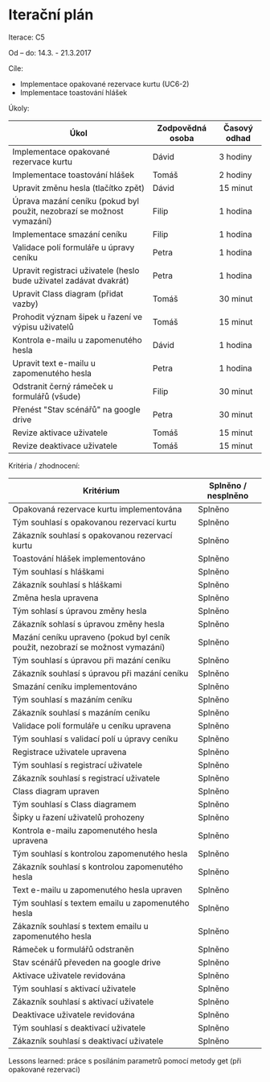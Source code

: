 <h1>Iterační plán</h1>
Iterace:  C5

Od – do:
14.3. - 21.3.2017

Cíle:
- Implementace opakované rezervace kurtu (UC6-2)
- Implementace toastování hlášek 

Úkoly:

|Úkol|	Zodpovědná osoba|	Časový odhad|
|---|---|---|
|Implementace opakované rezervace kurtu|Dávid|3 hodiny|
|Implementace toastování hlášek|Tomáš|2 hodiny|
|Upravit změnu hesla (tlačítko zpět)|Dávid|15 minut|
|Úprava mazání ceníku (pokud byl použit, nezobrazí se možnost vymazání)|Filip|1 hodina|
|Implementace smazání ceníku|Filip|1 hodina|
|Validace polí formuláře u úpravy ceníku|Petra|1 hodina|
|Upravit registraci uživatele (heslo bude uživatel zadávat dvakrát)|Petra|1 hodina|
|Upravit Class diagram (přidat vazby)|Tomáš|30 minut|
|Prohodit význam šipek u řazení ve výpisu uživatelů|Tomáš|15 minut|
|Kontrola e-mailu u zapomenutého hesla|Dávid|1 hodina|
|Upravit text e-mailu u zapomenutého hesla|Petra|1 hodina|
|Odstranit černý rámeček u formulářů (všude)|Filip|30 minut|
|Přenést "Stav scénářů" na google drive|Petra|30 minut|
|Revize aktivace uživatele|Tomáš|15 minut|
|Revize deaktivace uživatele|Tomáš|15 minut|

Kritéria / zhodnocení:

|Kritérium	|Splněno / nesplněno|
|---|---|
|Opakovaná rezervace kurtu implementována|Splněno|
|Tým souhlasí s opakovanou rezervací kurtu|Splněno|
|Zákazník souhlasí s opakovanou rezervací kurtu|Splněno|
|Toastování hlášek implementováno|Splněno|
|Tým souhlasí s hláškami|Splněno|
|Zákazník souhlasí s hláškami|Splněno|
|Změna hesla upravena|Splněno|
|Tým sohlasí s úpravou změny hesla|Splněno|
|Zákazník sohlasí s úpravou změny hesla|Splněno|
|Mazání ceníku upraveno (pokud byl ceník použit, nezobrazí se možnost vymazání)|Splněno|
|Tým souhlasí s úpravou při mazání ceníku|Splněno|
|Zákazník souhlasí s úpravou při mazání ceníku|Splněno|
|Smazání ceníku implementováno|Splněno|
|Tým souhlasí s mazáním ceníku|Splněno|
|Zákazník souhlasí s mazáním ceníku|Splněno|
|Validace polí formuláře u ceníku upravena|Splněno|
|Tým souhlasí s validací polí u úpravy ceníku|Splněno|
|Registrace uživatele upravena|Splněno|
|Tým souhlasí s registrací uživatele|Splněno|
|Zákazník souhlasí s registrací uživatele|Splněno|
|Class diagram upraven|Splněno|
|Tým souhlasí s Class diagramem|Splněno|
|Šipky u řazení uživatelů prohozeny|Splněno|
|Kontrola e-mailu zapomenutého hesla upravena|Splněno|
|Tým souhlasí s kontrolou zapomenutého hesla|Splněno|
|Zákazník souhlasí s kontrolou zapomenutého hesla|Splněno|
|Text e-mailu u zapomenutého hesla upraven|Splněno|
|Tým souhlasí s textem emailu u zapomenutého hesla|Splněno|
|Zákazník souhlasí s textem emailu u zapomenutého hesla|Splněno|
|Rámeček u formulářů odstraněn|Splněno|
|Stav scénářů převeden na google drive|Splněno|
|Aktivace uživatele revidována|Splněno|
|Tým souhlasí s aktivací uživatele|Splněno|
|Zákazník souhlasí s aktivací uživatele|Splněno|
|Deaktivace uživatele revidována|Splněno|
|Tým souhlasí s deaktivací uživatele|Splněno|
|Zákazník souhlasí s deaktivací uživatele|Splněno|


Lessons learned: práce s posíláním parametrů pomocí metody get (při opakované rezervaci)
